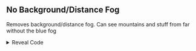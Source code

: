 ## No Background/Distance Fog

Removes background/distance fog. Can see mountains and stuff from far without the blue fog

<details>
<summary>Reveal Code</summary>

```powerpc
043F31B0 4800000C
```
</details>